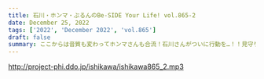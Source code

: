 ```yaml
---
title: 石川・ホンマ・ぶるんのBe-SIDE Your Life! vol.865-2
date: December 25, 2022
tags: ['2022', 'December 2022', 'vol.865']
draft: false
summary: ここからは音質も変わってホンマさんも合流！石川さんがついに行動を…！！見守りましょう、、、
---
```


http://project-phi.ddo.jp/ishikawa/ishikawa865_2.mp3